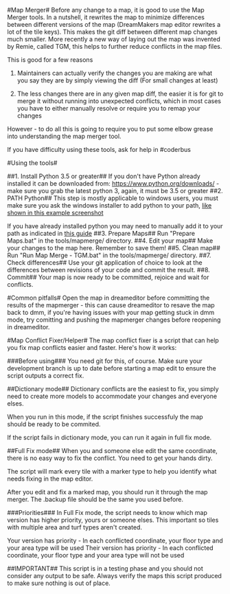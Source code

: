 #Map Merger#
Before any change to a map, it is good to use the Map Merger tools. In a nutshell, it rewrites the map to minimize differences between different versions of the map (DreamMakers map editor rewrites a lot of the tile keys). This makes the git diff between different map changes much smaller. More recently a new way of laying out the map was invented by Remie, called TGM, this helps to further reduce conflicts in the map files.

This is good for a few reasons

1) Maintainers can actually verify the changes you are making are what you say they are by simply viewing the diff (For small changes at least)

2) The less changes there are in any given map diff, the easier it is for git to merge it without running into unexpected conflicts, which in most cases you have to either manually resolve or require you to remap your changes


However - to do all this is going to require you to put some elbow grease into understanding the map merger tool.

If you have difficulty using these tools, ask for help in #coderbus

#Using the tools#

##1. Install Python 3.5 or greater##
If you don't have Python already installed it can be downloaded from: https://www.python.org/downloads/ - make sure you grab the latest python 3, again, it must be 3.5 or greater
##2. PATH Python##
This step is mostly applicable to windows users, you must make sure you ask the windows installer to add python to your path, [like shown in this example screenshot](https://file.house/DA6H.png)

If you have already installed python you may need to manually add it to your path as indicated in [this guide](http://superuser.com/questions/143119/how-to-add-python-to-the-windows-path)
##3. Prepare Maps##
Run "Prepare Maps.bat" in the tools/mapmerge/ directory.
##4. Edit your map##
Make your changes to the map here. Remember to save them!
##5. Clean map##
Run "Run Map Merge - TGM.bat" in the tools/mapmerge/ directory.
##7. Check differences##
Use your git application of choice to look at the differences between revisions of your code and commit the result.
##8. Commit##
Your map is now ready to be committed, rejoice and wait for conflicts. 

#Common pitfalls#
Open the map in dreameditor before committing the results of the mapmerger - this can cause dreameditor to resave the map back to
dmm, if you're having issues with your map getting stuck in dmm mode, try comitting and pushing the mapmerger changes before 
reopening in dreameditor.


#Map Conflict Fixer/Helper#
The map conflict fixer is a script that can help you fix map conflicts easier and faster. Here's how it works:

###Before using###
You need git for this, of course.
Make sure your development branch is up to date before starting a map edit to ensure the script outputs a correct fix.

##Dictionary mode##
Dictionary conflicts are the easiest to fix, you simply need to create more models to accommodate your changes and everyone elses.

When you run in this mode, if the script finishes successfuly the map should be ready to be commited.

If the script fails in dictionary mode, you can run it again in full fix mode.

##Full Fix mode##
When you and someone else edit the same coordinate, there is no easy way to fix the conflict. You need to get your hands dirty.

The script will mark every tile with a marker type to help you identify what needs fixing in the map editor.

After you edit and fix a marked map, you should run it through the map merger. The .backup file should be the same you used before.

###Priorities###
In Full Fix mode, the script needs to know which map version has higher priority, yours or someone elses. This important so tiles with multiple area and turf types aren't created.

Your version has priority - In each conflicted coordinate, your floor type and your area type will be used
Their version has priority - In each conflicted coordinate, your floor type and your area type will not be used

##IMPORTANT##
This script is in a testing phase and you should not consider any output to be safe. Always verify the maps this script produced to make sure nothing is out of place.